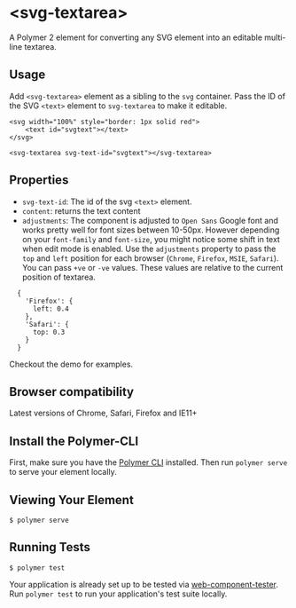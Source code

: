 # \<svg-textarea\>

A Polymer 2 element for converting any SVG <text> element into an editable multi-line textarea.

## Usage

Add `<svg-textarea>` element as a sibling to the `svg` container. Pass the ID of the SVG `<text>` element to `svg-textarea` to make it editable.

```
<svg width="100%" style="border: 1px solid red">
    <text id="svgtext"></text>
</svg>

<svg-textarea svg-text-id="svgtext"></svg-textarea>
```

## Properties

* `svg-text-id`: The id of the svg `<text>` element.
* `content`: returns the text content
* `adjustments`: The component is adjusted to `Open Sans` Google font and works pretty well for font sizes between 10-50px. However depending on your `font-family` and `font-size`, you might notice some shift in text when edit mode is enabled. Use the `adjustments` property to pass the `top` and `left` position for each browser (`Chrome`, `Firefox`, `MSIE`, `Safari`). You can pass `+ve` or `-ve` values. These values are relative to the current position of textarea.

```
  {
    'Firefox': {
      left: 0.4
    },
    'Safari': {
      top: 0.3
    }
  }
```
Checkout the demo for examples.

## Browser compatibility

Latest versions of Chrome, Safari, Firefox and IE11+

## Install the Polymer-CLI

First, make sure you have the [Polymer CLI](https://www.npmjs.com/package/polymer-cli) installed. Then run `polymer serve` to serve your element locally.

## Viewing Your Element

```
$ polymer serve
```

## Running Tests

```
$ polymer test
```

Your application is already set up to be tested via [web-component-tester](https://github.com/Polymer/web-component-tester). Run `polymer test` to run your application's test suite locally.

